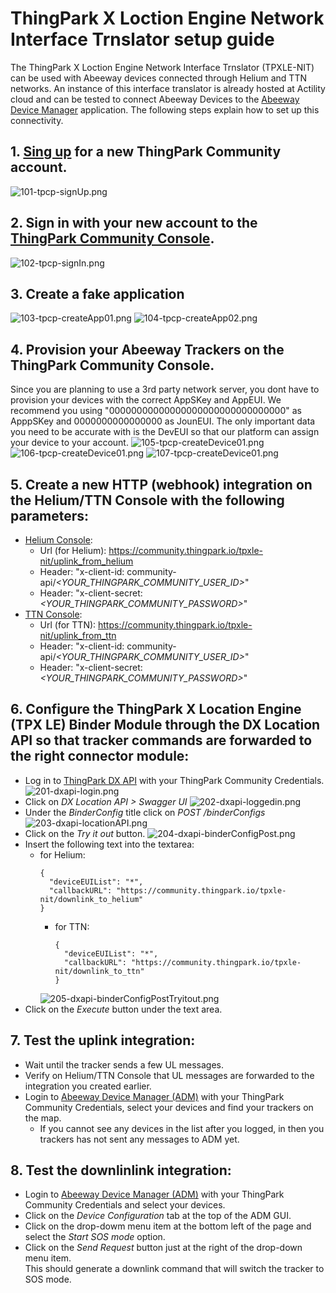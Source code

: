 # ThingPark X Loction Engine Network Interface Trnslator setup guide

The ThingPark X Loction Engine Network Interface Trnslator (TPXLE-NIT) can be used with Abeeway devices connected through Helium and TTN networks.
An instance of this interface translator is already hosted at Actility cloud and can be tested to connect Abeeway Devices to the [Abeeway Device Manager][3] application.
The following steps explain how to set up this connectivity.

## 1. [Sing up][1] for a new ThingPark Community account.
![101-tpcp-signUp.png](images/101-tpcp-signUp.png)

## 2. Sign in with your new account to the [ThingPark Community Console][2].
![102-tpcp-signIn.png](images/102-tpcp-signIn.png)

## 3. Create a fake application
![103-tpcp-createApp01.png](images/103-tpcp-createApp01.png)
![104-tpcp-createApp02.png](images/104-tpcp-createApp02.png)

## 4. Provision your Abeeway Trackers on the ThingPark Community Console.   
Since you are planning to use a 3rd party network server, you dont have to provision your devices with the correct AppSKey and AppEUI. We recommend you using "00000000000000000000000000000000" as ApppSKey and 0000000000000000 as JounEUI. The only important data you need to be accurate with is the DevEUI so that our platform can assign your device to your account.
![105-tpcp-createDevice01.png](images/105-tpcp-createDevice01.png)
![106-tpcp-createDevice01.png](images/106-tpcp-createDevice02.png)
![107-tpcp-createDevice01.png](images/107-tpcp-createDevice03.png)

## 5. Create a new HTTP (webhook) integration on the Helium/TTN Console with the following parameters:
  - [Helium Console][4]: 
    - Url (for Helium): https://community.thingpark.io/tpxle-nit/uplink_from_helium
    - Header: "x-client-id: community-api/*<YOUR_THINGPARK_COMMUNITY_USER_ID>*"
    - Header: "x-client-secret: *<YOUR_THINGPARK_COMMUNITY_PASSWORD>*"
  - [TTN Console][5]: 
    - Url (for TTN): https://community.thingpark.io/tpxle-nit/uplink_from_ttn
    - Header: "x-client-id: community-api/*<YOUR_THINGPARK_COMMUNITY_USER_ID>*"
    - Header: "x-client-secret: *<YOUR_THINGPARK_COMMUNITY_PASSWORD>*"
 
## 6. Configure the ThingPark X Location Engine (TPX LE) Binder Module through the DX Location API so that tracker commands are forwarded to the right connector module:
  - Log in to [ThingPark DX API][6] with your ThingPark Community Credentials.
    ![201-dxapi-login.png](images/201-dxapi-login.png)
  - Click on *DX Location API > Swagger UI*
    ![202-dxapi-loggedin.png](images/202-dxapi-loggedin.png)
  - Under the *BinderConfig* title click on *POST /binderConfigs*
    ![203-dxapi-locationAPI.png](images/203-dxapi-locationAPI.png)  
  - Click on the *Try it out* button.
    ![204-dxapi-binderConfigPost.png](images/204-dxapi-binderConfigPost.png) 
  - Insert the following text into the textarea:
    - for Helium:
        ```
        {
          "deviceEUIList": "*",
          "callbackURL": "https://community.thingpark.io/tpxle-nit/downlink_to_helium"
        }
        ```
      - for TTN:
        ```
        {
          "deviceEUIList": "*",
          "callbackURL": "https://community.thingpark.io/tpxle-nit/downlink_to_ttn"
        }
        ```
      ![205-dxapi-binderConfigPostTryitout.png](images/205-dxapi-binderConfigPostTryitout.png)
  - Click on the *Execute* button under the text area.  

## 7. Test the uplink integration:
  - Wait until the tracker sends a few UL messages.
  - Verify on Helium/TTN Console that UL messages are forwarded to the integration you created earlier.
  - Login to [Abeeway Device Manager (ADM)][3] with your ThingPark Community Credentials, select your devices and find your trackers on the map.
    - If you cannot see any devices in the list after you logged, in then you trackers has not sent any messages to ADM yet.

## 8. Test the downlinlink integration:
  - Login to [Abeeway Device Manager (ADM)][3] with your ThingPark Community Credentials and select your devices.
  - Click on the *Device Configuration* tab at the top of the ADM GUI.
  - Click on the drop-dowm menu item at the bottom left of the page and select the *Start SOS mode* option.
  - Click on the *Send Request* button just at the right of the drop-down menu item.  
    This should generate a downlink command that will switch the tracker to SOS mode. 

[1]: https://community.thingpark.org/
[2]: https://community.thingpark.io/
[3]: https://dev1.thingpark.com/thingpark/abeewayDeviceAnalyzer/index.php?dxprofile=community
[4]: https://console.helium.com/welcome
[5]: https://console.cloud.thethings.network/
[6]: https://dx-api.thingpark.io/getstarted/#/

